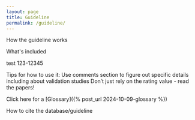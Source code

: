 ```yaml
---
layout: page
title: Guideline
permalink: /guideline/
---
```


How the guideline works

What's included 

test 123-12345

Tips for how to use it: Use comments section to figure out specific details including about validation studies
Don’t just rely on the rating value - read the papers!


Click here for a [Glossary]({% post_url 2024-10-09-glossary %})

How to cite the database/guideline